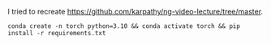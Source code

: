 I tried to recreate https://github.com/karpathy/ng-video-lecture/tree/master.

```
conda create -n torch python=3.10 && conda activate torch && pip install -r requirements.txt
```
